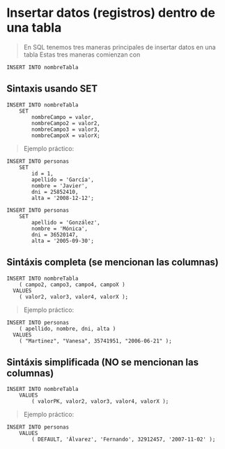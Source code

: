 # Insertar datos (registros) dentro de una tabla

> En SQL tenemos tres maneras principales de insertar datos en una tabla
> Estas tres maneras comienzan con

    INSERT INTO nombreTabla 

## Sintaxis usando SET

    INSERT INTO nombreTabla  
        SET  
            nombreCampo = valor,
            nombreCampo2 = valor2,
            nombreCampo3 = valor3,
            nombreCampoX = valorX;

> Ejemplo práctico:  

    INSERT INTO personas  
        SET  
            id = 1,  
            apellido = 'García',  
            nombre = 'Javier',  
            dni = 25852410,  
            alta = '2008-12-12';  

    INSERT INTO personas  
        SET
            apellido = 'González',  
            nombre = 'Mónica',  
            dni = 36520147,  
            alta = '2005-09-30';  



## Sintáxis completa (se mencionan las columnas)

    INSERT INTO nombreTabla  
        ( campo2, campo3, campo4, campoX )  
      VALUES  
        ( valor2, valor3, valor4, valorX );  

> Ejemplo práctico:

    INSERT INTO personas  
        ( apellido, nombre, dni, alta )  
      VALUES  
        ( "Martinez", "Vanesa", 35741951, "2006-06-21" ); 


## Sintáxis simplificada (NO se mencionan las columnas)

    INSERT INTO nombreTabla  
        VALUES  
            ( valorPK, valor2, valor3, valor4, valorX );  

> Ejemplo práctico:

    INSERT INTO personas  
        VALUES  
            ( DEFAULT, 'Álvarez', 'Fernando', 32912457, '2007-11-02' );  

